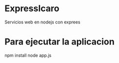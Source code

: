 # ExpressIcaro
Servicios web en nodejs con exprees

# Para ejecutar la aplicacion
npm install
node app.js
